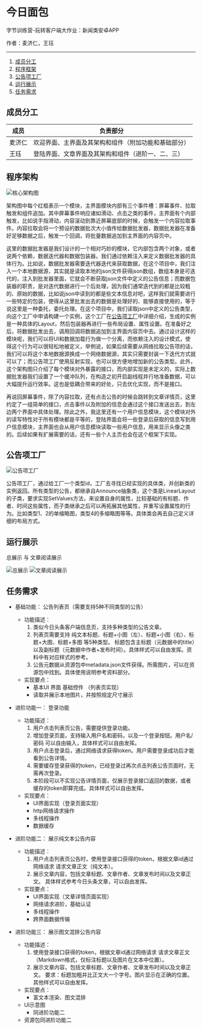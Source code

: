 # 今日面包

字节训练营-玩转客户端大作业：新闻类安卓APP

作者：麦济仁，王珏


------

1. [成员分工](#成员分工)
2. [程序框架](#程序框架)
3. [公告项工厂](#公告项工厂)
4. [运行展示](#运行展示)
5. [任务需求](#任务需求)
      
## 成员分工

|成员|负责部分|
|--|--|
|麦济仁|欢迎界面、主界面及其架构和组件（附加功能和基础部分）|
|王珏|登陆界面、文章界面及其架构和组件（进阶一、二、三）|

## 程序架构

![](核心架构图.svg "核心架构图")

架构图中每个红框表示一个模块，主界面模块内部有三个事件槽：屏幕事件、拉取触发和组件追加。其中屏幕事件响应诸如滑动、点击之类的事件，主界面有个内部触发，比如说手指滑动，内容滚动到靠近屏幕底部的时候，会触发一个内容拉取事件。内容拉取会将一个预设的数据批次大小值传给数据批发器，数据批发器在准备好足够数据之后，触发一个回调，将批量数据追加到主界面的内容页中。

这里的数据批发器是我们设计的一个相对巧妙的模块，它内部包含两个对象，或者说两个依赖，数据迭代器和数据包装器。我们通过依赖注入来定义数据批发器的具体行为。比如说，数据批发器需要迭代器迭代来获取数据，在这个项目中，我们注入一个本地数据源，其实就是读取本地的json文件获得json数组，数组本身是可迭代的，注入到批发器里面，它就会不断获取json文件中定义的公告信息；而数据包装器的职责，是对迭代数据进行一个后处理，因为我们通常迭代到的都是比较粗的、原始的数据，比如说json中读到的都是些文本信息对吧，这样我们就需要进行一些特定的包装，使得从这里批发出去的数据是处理好的、能够直接使用的，等于说这里是一种委托，委托处理。在这个项目中，我们读取json中定义的公告类型，向这个工厂中申请构建一个实例，这个工厂在[公告项工厂](#公告项工厂)中详细介绍，生成的实例是一种具体的Layout，然后包装器再进行一些布局设置、属性设置。在准备好之后，将数据批发出去，调用回调将数据追加到主界面内容页中去。通过设计这样的模块呢，我们可以将UI和数据加载行为做一个分离，而依赖注入的设计模式，使得这个行为可以很轻松地被定义，举例说，如果后续需要从网络拉取公告项的话，我们可以将这个本地数据源换成一个网络数据源，其实只需要封装一下迭代方式就可以了；而公告项工厂使用反射实现，也可以很方便地增加新的公告类型。此外，这个架构图只介绍了每个模块对外暴露的接口，而内部实现是未定义的，实际上数据批发器我们设置了一个缓冲队列，在构造之初开启副线程并行地准备数据，可以大幅提升运行效率。这也是低耦合带来的好处，只去优化实现，而不是接口。

再说回屏幕事件，除了内容拉取，还有点击公告的时候会跳转到文章详情页，这里约定了一组简单的接口，点击事件以及附加的信息会通过这个接口发送出去，到左边两个界面中具体处理。除此之外，我这里还有一个用户信息模块，这个模块对外的读写特性对于所有模块都是平等的，登陆界面会将一些登录后获取的信息写到用户信息模块，主界面也会从用户信息模块读取一些用户信息，用来显示头像之类的。后续如果有扩展需要的话，还有一些个人主页也会在这个框架下实现。

## 公告项工厂

![](公告项工厂.svg "公告项工厂")

公告项工厂，通过给工厂一个类型id，工厂去寻找已经实现的具体类，并创新类的实例返回。所有类型的公告，都继承自Announce抽象类，这个类是LinearLayout的子类，要求实现SetValues方法，来设置自身的属性，比较基础的有标题、作者、时间这些属性，而子类继承之后可以再拓展其他属性，并重写设置属性的行为。比如类型1、2的单缩略图，类型4的多缩略图等等。具体类会再去自己定义详细的布局方式。

## 运行展示

总展示 与 文章阅读展示

![](all.gif "总展示")
![](article.gif "文章阅读展示")


## 任务需求

- 基础功能： 公告列表页（需要支持5种不同类型的公告）
  - 功能描述：
      1. 类似今日头条客户端信息页，支持多种类型的公告文章。
      2. 列表页需要支持 纯文本标题、标题+小图（左）、标题+小图（右）、标题+大图、标题+多图 等5种类型。 标题包含主标题（元数据中的title）以及副标题（元数据中作者+发布时间）。具体样式可以自由发挥。资料中有对应样式的参考。
      3. 公告元数据从资源包中metadata.json文件获得。所需图片，可以在资源包中找到。具体使用说明参考资料部分。
  - 实现要点：
    - 基本UI 界面 基础控件 （列表页实现）
    - 读取并展示本地图片，并按照规定尺寸展示

- 进阶功能一： 登录功能
  - 功能描述：
    1. 用户点击列表页公告，需要提供登录功能。
    2. 增加登录页面，支持输入用户名和密码，以及一个登录按钮。用户名/密码 可以自由输入，具体样式可以自由发挥。
    3. 用户点击登录后，通过网络请求获得token。用户需要登录成功后才能看到公告详情。 
    4. 需要缓存登录获得的token，已经登录过再次点击列表公告页面时，无需再次登录。
    5. 本阶段可以不实现公告详情页面，仅展示登录接口返回的数据，或者缓存的token即算完成。具体样式可以自由发挥。
  - 实现要点：
    - UI界面实现（登录页面实现）
    - http网络请求操作
    - 多线程操作
    - 数据缓存
    
- 进阶功能二： 展示纯文本公告内容
  - 功能描述：
    1. 用户点击列表页公告时，使用登录接口获得的token，根据文章id通过网络请求 请求文章正文（纯文本）。
    2. 展示文章内容，包括文章标题、文章作者、文章发布时间以及文章正文。 具体样式参考今日头条文章，可以自由发挥。
  - 实现要点：
    - UI界面实现（文章详情页面实现）
    - 网络请求进阶，基础认证
    - 多线程操作
    - 跨界面数据传输
      
- 进阶功能三： 展示图文混排公告内容
  - 功能描述：
    1. 使用登录接口获得的token，根据文章id通过网络请求 请求文章正文（Markdown格式，仅标注标题以及图片在文本中位置）。
    2. 展示文章内容，包括文章标题、文章作者、文章发布时间以及文章正文。 要求：标题加粗并比正文大一个字号。图片显示在正确的位置。 其他样式可以自由发挥。
  - 实现要点：
    - 富文本渲染、图文混排
  - UI示意图
    - 同进阶功能二
  - 资源包同进阶功能二
